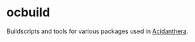 ocbuild
=======

Buildscripts and tools for various packages used in [Acidanthera](https://github.com/acidanthera).
